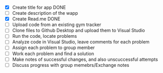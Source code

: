 - [x] Create title for app DONE
- [ ] Create description of the wapp
- [x] Create Read.me DONE
- [ ] Upload code from an existing gym tracker
- [ ] Clone files to Github Desktop and upload them to Visual Studio 
- [ ] Run the code, locate problems 
- [ ] Analyze code in Visual Studio, leave comments for each problem 
- [ ] Assign each problem to group member
- [ ] Work each problem and find a solution
- [ ] Make notes of successful changes, and also unscuccessful attempts
- [ ] Discuss progress with group memebrs/Exchange notes
